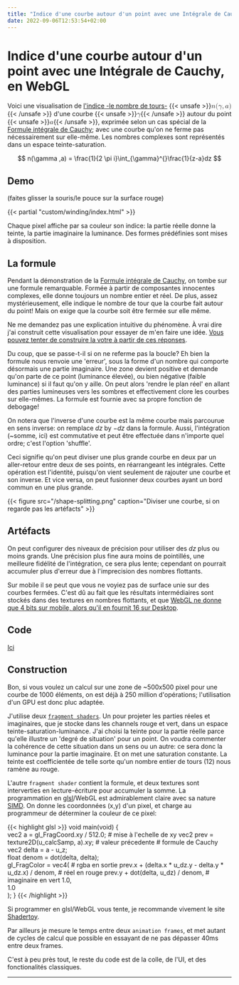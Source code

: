```yaml
---
title: "Indice d'une courbe autour d'un point avec une Intégrale de Cauchy, en WebGL"
date: 2022-09-06T12:53:54+02:00
---
```


# Indice d'une courbe autour d'un point avec une Intégrale de Cauchy, en WebGL

Voici une visualisation de [l'indice -le nombre de tours-](https://fr.wikipedia.org/wiki/Indice_(analyse_complexe)) {{< unsafe >}}<mjx-container class="MathJax CtxtMenu_Attached_0" jax="CHTML" tabindex="0" ctxtmenu_counter="0" style="font-size: 113.1%; position: relative;"><mjx-math class="MJX-TEX" aria-hidden="true"><mjx-mi class="mjx-i"><mjx-c class="mjx-c1D45B TEX-I"></mjx-c></mjx-mi><mjx-mo class="mjx-n"><mjx-c class="mjx-c28"></mjx-c></mjx-mo><mjx-mi class="mjx-i"><mjx-c class="mjx-c1D6FE TEX-I"></mjx-c></mjx-mi><mjx-mo class="mjx-n"><mjx-c class="mjx-c2C"></mjx-c></mjx-mo><mjx-mi class="mjx-i" space="2"><mjx-c class="mjx-c1D44E TEX-I"></mjx-c></mjx-mi><mjx-mo class="mjx-n"><mjx-c class="mjx-c29"></mjx-c></mjx-mo></mjx-math><mjx-assistive-mml unselectable="on" display="inline"><math xmlns="http://www.w3.org/1998/Math/MathML"><mi>n</mi><mo stretchy="false">(</mo><mi>γ</mi><mo>,</mo><mi>a</mi><mo stretchy="false">)</mo></math></mjx-assistive-mml></mjx-container>{{< /unsafe >}} d'une courbe {{< unsafe >}}<mjx-container class="MathJax CtxtMenu_Attached_0" jax="CHTML" tabindex="0" ctxtmenu_counter="1" style="font-size: 113.1%; position: relative;"><mjx-math class="MJX-TEX" aria-hidden="true"><mjx-mi class="mjx-i"><mjx-c class="mjx-c1D6FE TEX-I"></mjx-c></mjx-mi></mjx-math><mjx-assistive-mml unselectable="on" display="inline"><math xmlns="http://www.w3.org/1998/Math/MathML"><mi>γ</mi></math></mjx-assistive-mml></mjx-container>{{< /unsafe >}} autour du point {{< unsafe >}}<mjx-container class="MathJax CtxtMenu_Attached_0" jax="CHTML" tabindex="0" ctxtmenu_counter="3" style="font-size: 113.1%; position: relative;"><mjx-math class="MJX-TEX" aria-hidden="true"><mjx-mi class="mjx-i"><mjx-c class="mjx-c1D44E TEX-I"></mjx-c></mjx-mi></mjx-math><mjx-assistive-mml unselectable="on" display="inline"><math xmlns="http://www.w3.org/1998/Math/MathML"><mi>a</mi></math></mjx-assistive-mml></mjx-container>{{< /unsafe >}}, exprimée selon un cas spécial de la [Formule intégrale de Cauchy](https://fr.wikipedia.org/wiki/Formule_int%C3%A9grale_de_Cauchy); avec une courbe qu'on ne ferme pas nécessairement sur elle-même. Les nombres complexes sont représentés dans un espace teinte-saturation.

$$ n(\gamma ,a) = \frac{1}{2 \pi i}\int_{\gamma}^{}\frac{1}{z-a}dz $$

## Demo

(faites glisser la souris/le pouce sur la surface rouge)

{{< partial "custom/winding/index.html" >}}

Chaque pixel affiche par sa couleur son indice: la partie réelle donne la teinte, la partie imaginaire la luminance. Des formes prédéfinies sont mises à disposition.

## La formule

Pendant la démonstration de la [Formule intégrale de Cauchy](https://fr.wikipedia.org/wiki/Formule_int%C3%A9grale_de_Cauchy), on tombe sur une formule remarquable. Formée à partir de composantes innocentes complexes, elle donne toujours un nombre entier et réel. De plus, assez mystérieusement, elle indique le nombre de tour que la courbe fait autour du point! Mais on exige que la courbe soit être fermée sur elle même.

Ne me demandez pas une explication intuitive du phénomène. À vrai dire j'ai construit cette visualisation pour essayer de m'en faire une idée. [Vous pouvez tenter de construire la votre à partir de ces réponses](https://math.stackexchange.com/questions/4054/intuitive-explanation-of-cauchys-integral-formula-in-complex-analysis).

Du coup, que se passe-t-il si on ne referme pas la boucle? Eh bien la formule nous renvoie une 'erreur', sous la forme d'un nombre qui comporte désormais une partie imaginaire. Une zone devient positive et demande qu'on parte de ce point (luminance élevée), ou bien négative (faible luminance) si il faut qu'on y aille. On peut alors 'rendre le plan réel' en allant des parties lumineuses vers les sombres et effectivement clore les courbes sur elle-mêmes. La formule est fournie avec sa propre fonction de debogage!

On notera que l'inverse d'une courbe est la même courbe mais parcourue en sens inverse: on remplace $dz$ by $-dz$ dans la formule. Aussi, l'intégration (~somme, ici) est commutative et peut être effectuée dans n'importe quel ordre; c'est l'option 'shuffle'.

Ceci signifie qu'on peut diviser une plus grande courbe en deux par un aller-retour entre deux de ses points, en réarrangeant les intégrales. Cette opération est l'identité, puisqu'on vient seulement de rajouter une courbe et son inverse. Et vice versa, on peut fusionner deux courbes ayant un bord commun en une plus grande.

{{< figure src="/shape-splitting.png" caption="Diviser une courbe, si on regarde pas les artéfacts" >}}

## Artéfacts

On peut configurer des niveaux de précision pour utiliser des $dz$ plus ou moins grands. Une précision plus fine aura moins de pointillés, une meilleure fidélité de l'intégration, ce sera plus lente; cependant on pourrait accumuler plus d'erreur due à l'imprecision des nombres flottants.

Sur mobile il se peut que vous ne voyiez pas de surface unie sur des courbes fermées. C'est dû au fait que les résultats intermédiaires sont stockés dans des textures en nombres flottants, et que [WebGL ne donne que 4 bits sur mobile, alors qu'il en fournit 16 sur Desktop](https://webglfundamentals.org/webgl/lessons/webgl-precision-issues.html#texture-formats).

## Code

[Ici](https://github.com/benoitparis/winding-contour-cauchy)

## Construction

Bon, si vous voulez un calcul sur une zone de ~500x500 pixel pour une courbe de 1000 éléments, on est déjà à 250 million d'opérations; l'utilisation d'un GPU est donc pluc adaptée.

J'utilise deux [`fragment shaders`](https://www.khronos.org/opengl/wiki/Fragment_Shader). Un pour projeter les parties réeles et imaginaires, que je stocke dans les channels rouge et vert, dans un espace teinte-saturation-luminance. J'ai choisi la teinte pour la partie réelle parce qu'elle illustre un 'degré de situation' pour un point. On voudra commenter la cohérence de cette situation dans un sens ou un autre: ce sera donc la luminance pour la partie imaginaire. Et on met une saturation constante. La teinte est coefficientée de telle sorte qu'un nombre entier de tours (12) nous ramène au rouge.

L'autre `fragment shader` contient la formule, et deux textures sont interverties en lecture-écriture pour accumuler la somme. La programmation en [glsl](https://fr.wikipedia.org/wiki/OpenGL_Shading_Language)/WebGL est admirablement claire avec sa nature [SIMD](https://fr.wikipedia.org/wiki/Single_instruction_multiple_data). On donne les coordonnées (x,y) d'un pixel, et charge au programmeur de déterminer la couleur de ce pixel:

{{< highlight glsl >}}
void main(void) {                                                
    vec2 a = gl_FragCoord.xy / 512.0;                  # mise à l'echelle de xy
    vec2 prev = texture2D(u_calcSamp, a).xy;           # valeur précedente
                                                       # formule de Cauchy
    vec2 delta = a - u_z;                              
    float denom = dot(delta, delta);                          
    gl_FragColor = vec4(                                        # rgba en sortie
        prev.x + (delta.x * u_dz.y - delta.y * u_dz.x) / denom, # réel en rouge
        prev.y + dot(delta, u_dz) / denom,                      # imaginaire en vert
        1.0,                                                    
        1.0                                                     
    );
}
{{< /highlight >}}

Si programmer en glsl/WebGL vous tente, je recommande vivement le site [Shadertoy](https://www.shadertoy.com/).

Par ailleurs je mesure le temps entre deux `animation frames`, et met autant de cycles de calcul que possible en essayant de ne pas dépasser 40ms entre deux frames.

C'est à peu près tout, le reste du code est de la colle, de l'UI, et des fonctionalités classiques.

----